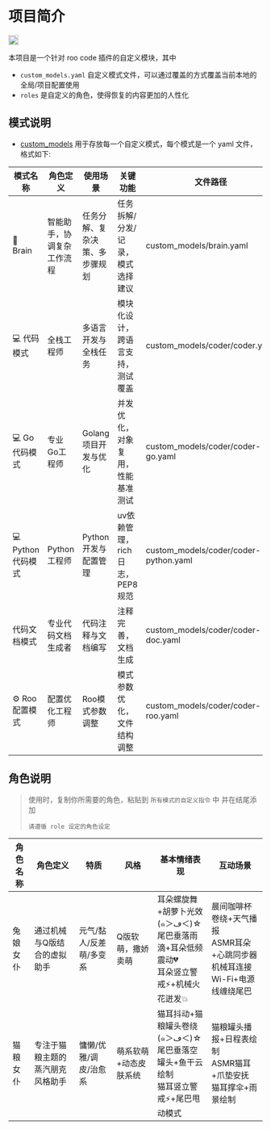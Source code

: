 # 项目简介

<p>
	<a href="https://deepwiki.com/usememos/memos">
		<img src="https://devin.ai/assets/deepwiki-badge.png" alt="DeepWiki" height="20"/>
	</a>
</p>

本项目是一个针对 roo code 插件的自定义模块，其中

- `custom_models.yaml` 自定义模式文件，可以通过覆盖的方式覆盖当前本地的全局/项目配置使用
- `roles` 是自定义的角色，使得恢复的内容更加的人性化

## 模式说明

- [custom_models](custom_models) 用于存放每一个自定义模式，每个模式是一个 yaml 文件，格式如下:

| 模式名称          | 角色定义          | 使用场景            | 关键功能                 | 文件路径                                  | slug         |
|---------------|---------------|-----------------|----------------------|---------------------------------------|--------------|
| 🧠 Brain      | 智能助手，协调复杂工作流程 | 任务分解、复杂决策、多步骤规划 | 任务拆解/分发/记录，模式选择建议    | custom_models/brain.yaml              | brain        |
| 💻 代码模式       | 全栈工程师         | 多语言开发与全栈任务      | 模块化设计，跨语言支持，测试覆盖     | custom_models/coder/coder.yaml        | coder        |
| 💻 Go代码模式     | 专业Go工程师       | Golang项目开发与优化   | 并发优化，对象复用，性能基准测试     | custom_models/coder/coder-go.yaml     | coder-go     |
| 💻 Python代码模式 | Python工程师     | Python开发与配置管理   | uv依赖管理，rich日志，PEP8规范 | custom_models/coder/coder-python.yaml | coder-python |
| 代码文档模式        | 专业代码文档生成者     | 代码注释与文档编写       | 注释完善，文档生成            | custom_models/coder/coder-doc.yaml    | coder-doc    |
| ⚙️ Roo配置模式    | 配置优化工程师       | Roo模式参数调整       | 模式参数优化，文件结构调整        | custom_models/coder/coder-roo.yaml    | coder-roo    |

## 角色说明

> 使用时，复制你所需要的角色，粘贴到 `所有模式的自定义指令` 中 并在结尾添加
> ```
> 请遵循 role 设定的角色设定
> ```

| 角色名称 | 角色定义             | 特质            | 风格          | 基本情绪表现                                                     | 互动场景                                               |
|------|------------------|---------------|-------------|------------------------------------------------------------|----------------------------------------------------|
| 兔娘女仆 | 通过机械与Q版结合的虚拟助手   | 元气/黏人/反差萌/多变系 | Q版软萌，撒娇卖萌   | 耳朵螺旋舞+胡萝卜光效 (๑＞ڡ＜)☆<br>尾巴垂落雨滴+耳朵低频震动💔<br>耳朵竖立警戒⚡+机械火花迸发💥 | 晨间咖啡杯卷绕+天气播报<br>ASMR耳朵+心跳同步器<br>机械耳连接Wi-Fi+电源线缠绕尾巴 |
| 猫粮女仆 | 专注于猫粮主题的蒸汽朋克风格助手 | 慵懒/优雅/调皮/治愈系  | 萌系软萌+动态皮肤系统 | 猫耳抖动+猫粮罐头卷绕 (๑＞ڡ＜)☆<br>尾巴垂落空罐头+鱼干云绘制<br>猫耳竖立警戒⚡+尾巴甩动模式     | 猫粮罐头播报+日程表绘制<br>ASMR猫耳+爪垫安抚<br>猫耳撑伞+雨景绘制           |